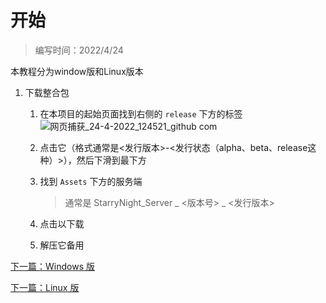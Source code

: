 # 开始
> 编写时间：2022/4/24

本教程分为window版和Linux版本

1. 下载整合包
   1. 在本项目的起始页面找到右侧的 `release` 下方的标签
      ![网页捕获_24-4-2022_124521_github com](https://user-images.githubusercontent.com/71167373/164957061-ce1707b7-d0f7-4d97-8e4e-2606f9baf8e6.jpeg)
   2. 点击它（格式通常是<发行版本>-<发行状态（alpha、beta、release这种）>），然后下滑到最下方
   3. 找到 `Assets` 下方的服务端
      
      >通常是 StarryNight_Server _ <版本号> _ <发行版本>
   4. 点击以下载
   5. 解压它备用

[下一篇：Windows 版](./Windows服务器/准备工作.md)

[下一篇：Linux 版](./Linux服务器/准备工作.md)
